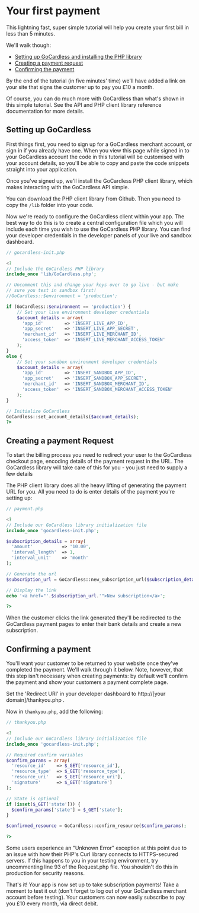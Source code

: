 # Your first payment

This lightning fast, super simple tutorial will help you create your first bill in less than 5 minutes.

We'll walk though:

* [Setting up GoCardless and installing the PHP library](#setting-up-gocardless)
* [Creating a payment request](#creating-a-payment-request)
* [Confirming the payment](#confirming-a-payment)

By the end of the tutorial (in five minutes' time) we'll have added a link on your site that signs the customer up to pay you £10 a month.

Of course, you can do much more with GoCardless than what's shown in this simple tutorial. See the API and PHP client library reference documentation for more details.

## Setting up GoCardless

First things first, you need to sign up for a GoCardless merchant account, or sign in if you already have one. When you view this page while signed in to your GoCardless account the code in this tutorial will be customised with your account details, so you'll be able to copy and paste the code snippets straight into your application.

Once you've signed up, we'll install the GoCardless PHP client library, which makes interacting with the GoCardless API simple.

You can download the PHP client library from Github. Then you need to copy the `/lib` folder into your code.

Now we're ready to configure the GoCardless client within your app. The best way to do this is to create a central configuration file which you will include each time you wish to use the GoCardless PHP library. You can find your developer credentials in the developer panels of your live and sandbox dashboard.

```php
// gocardless-init.php

<?
// Include the GoCardless PHP library 
include_once 'lib/GoCardless.php';

// Uncomment this and change your keys over to go live - but make
// sure you test in sandbox first!
//GoCardless::$environment = 'production';

if (GoCardless::$environment == 'production') {
    // Set your live environment developer credentials
    $account_details = array(
      'app_id'        => 'INSERT_LIVE_APP_ID',
      'app_secret'    => 'INSERT_LIVE_APP_SECRET',
      'merchant_id'   => 'INSERT_LIVE_MERCHANT_ID',
      'access_token'  => 'INSERT_LIVE_MERCHANT_ACCESS_TOKEN'
    );
}
else {
    // Set your sandbox environment developer credentials
    $account_details = array(
      'app_id'        => 'INSERT_SANDBOX_APP_ID',
      'app_secret'    => 'INSERT_SANDBOX_APP_SECRET',
      'merchant_id'   => 'INSERT_SANDBOX_MERCHANT_ID',
      'access_token'  => 'INSERT_SANDBOX_MERCHANT_ACCESS_TOKEN'
    );  
}

// Initialize GoCardless
GoCardless::set_account_details($account_details);
?>
```

## Creating a payment Request

To start the billing process you need to redirect your user to the GoCardless checkout page, encoding details of the payment request in the URL. The GoCardless library will take care of this for you - you just need to supply a few details

The PHP client library does all the heavy lifting of generating the payment URL for you. All you need to do is enter details of the payment you're setting up:

```php
// payment.php

<?
// Include our GoCardless library initialization file
include_once 'gocardless-init.php';

$subscription_details = array(
  'amount'           => '10.00',
  'interval_length'  => 1,
  'interval_unit'    => 'month'
);

// Generate the url
$subscription_url = GoCardless::new_subscription_url($subscription_details);

// Display the link
echo '<a href="'.$subscription_url.'">New subscription</a>';

?>
```

When the customer clicks the link generated they'll be redirected to the GoCardless payment pages to enter their bank details and create a new subscription.

## Confirming a payment

You'll want your customer to be returned to your website once they've completed the payment. We'll walk through it below. Note, however, that this step isn't necessary when creating payments: by default we'll confirm the payment and show your customers a payment complete page.

Set the 'Redirect URI' in your developer dashboard to http://[your domain]/thankyou.php .

Now in `thankyou.php`, add the following:

```php
// thankyou.php

<?
// Include our GoCardless library initialization file
include_once 'gocardless-init.php';

// Required confirm variables
$confirm_params = array(
  'resource_id'    => $_GET['resource_id'],
  'resource_type'  => $_GET['resource_type'],
  'resource_uri'   => $_GET['resource_uri'],
  'signature'      => $_GET['signature']
);

// State is optional
if (isset($_GET['state'])) {
  $confirm_params['state'] = $_GET['state'];
}

$confirmed_resource = GoCardless::confirm_resource($confirm_params);

?>
```

Some users experience an "Unknown Error" exception at this point due to an issue with how their PHP's Curl library connects to HTTPS-secured servers. If this happens to you in your testing environment, try uncommenting line 93 of the Request.php file. You shouldn't do this in production for security reasons.

That's it! Your app is now set up to take subscription payments! Take a moment to test it out (don't forget to log out of your GoCardless merchant account before testing). Your customers can now easily subscribe to pay you £10 every month, via direct debit.
